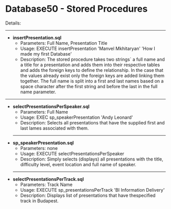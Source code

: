 # Database50 - Stored Procedures
Details:

___________________
- **insertPresentation.sql**
  - Parameters: Full Name, Presentation Title
  - Usage:  EXECUTE insertPresentation 'Manvel Mkhitaryan' 'How I made my first Database'
  - Description: The stored procedure takes two strings` a full name and a title for a 
  presentation and adds them into their respective tables and adds the foreign keys to define the relationship.
  In the case that the values already exist only the foreign keys are added linking them together.
  The full name is split into a first and last names based on a space character after the first string and before the last in the 
  full name parameter.
___________________
- **selectPresentationsPerSpeaker.sql**
  - Parameters: Full Name
  - Usage:  EXEC sp_speakerPresentation 'Andy Leonard'
  - Description: Selects all presentations that have the supplied first and last lames associated with them.
  ___________________
- **sp_speakerPresentation.sql**
  - Parameters: none
  - Usage:  EXECUTE selectPresentationsPerSpeaker
  - Description: Simply selects (displays) all presentations with the title, difficulty level, event location and full name of speaker.
  ___________________
- **selectPresentationsPerTrack.sql**
  - Parameters: Track Name
  - Usage:  EXECUTE sp_presentationsPerTrack 'BI Information Delivery'
  - Description: Displays list of presentations that have thespecified track in Budapest.
